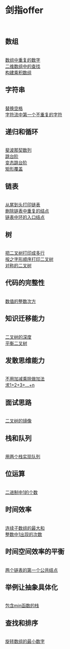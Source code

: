 # <h1>剑指offer</h1><br>
<h2>数组</h3><br>
<a href="https://github.com/wupeixuan/coding-interviews/blob/master/src/Array/Solution02.java">数组中重复的数字</a><br>
<a href="https://github.com/wupeixuan/coding-interviews/blob/master/src/Array/Solution11.java">二维数组中的查找</a><br>
<a href="https://github.com/wupeixuan/coding-interviews/blob/master/src/Array/Solution16.java">构建乘积数组</a><br>
<h2>字符串</h3><br>
<a href="https://github.com/wupeixuan/coding-interviews/blob/master/src/String/Solution12.java">替换空格</a><br>
<a href="https://github.com/wupeixuan/coding-interviews/blob/master/src/String/Solution26.java">字符流中第一个不重复的字符</a><br>
<h2>递归和循环</h3><br>
<a href="https://github.com/wupeixuan/coding-interviews/blob/master/src/Recursion/Solution03.java">斐波那契数列</a><br>
<a href="https://github.com/wupeixuan/coding-interviews/blob/master/src/Recursion/Solution04.java">跳台阶</a><br>
<a href="https://github.com/wupeixuan/coding-interviews/blob/master/src/Recursion/Solution05.java">变态跳台阶</a><br>
<a href="https://github.com/wupeixuan/coding-interviews/blob/master/src/Recursion/Solution06.java">矩形覆盖</a><br>
<h2>链表</h3><br>
<a href="https://github.com/wupeixuan/coding-interviews/blob/master/src/LinkedList/Solution10.java">从尾到头打印链表</a><br>
<a href="https://github.com/wupeixuan/coding-interviews/blob/master/src/LinkedList/Solution23.java">删除链表中重复的结点</a><br>
<a href="https://github.com/wupeixuan/coding-interviews/blob/master/src/LinkedList/Solution24.java">链表中环的入口结点</a><br>
<h2>树</h3><br>
<a href="https://github.com/wupeixuan/coding-interviews/blob/master/src/Tree/Solution08.java">把二叉树打印成多行</a><br>
<a href="https://github.com/wupeixuan/coding-interviews/blob/master/src/Tree/Solution09.java">按之字形顺序打印二叉树</a><br>
<a href="https://github.com/wupeixuan/coding-interviews/blob/master/src/Tree/Solution28.java">对称的二叉树</a><br>
<h2>代码的完整性</h3><br>
<a href="https://github.com/wupeixuan/coding-interviews/blob/master/src/Other/Other.Solution07.java">数值的整数次方</a><br>
<h2>知识迁移能力</h3><br>
<a href="https://github.com/wupeixuan/coding-interviews/blob/master/src/Tree/Solution13.java">二叉树的深度</a><br>
<a href="https://github.com/wupeixuan/coding-interviews/blob/master/src/Tree/Solution20.java">平衡二叉树</a><br>
<h2>发散思维能力</h3><br>
<a href="https://github.com/wupeixuan/coding-interviews/blob/master/src/Other/Solution14.java">不用加减乘除做加法</a><br>
<a href="https://github.com/wupeixuan/coding-interviews/blob/master/src/Other/Solution17.java">求1+2+3+...+n</a><br>
<h2>面试思路</h3><br>
<a href="https://github.com/wupeixuan/coding-interviews/blob/master/src/Tree/Solution15.java">二叉树的镜像</a><br>
<h2>栈和队列</h3><br>
<a href="https://github.com/wupeixuan/coding-interviews/blob/master/src/StackAndQueue/Solution18.java">用两个栈实现队列</a><br>
<h2>位运算</h3><br>
<a href="https://github.com/wupeixuan/coding-interviews/blob/master/src/Other/Solution19.java">二进制中1的个数</a><br>
<h2>时间效率</h3><br>
<a href="https://github.com/wupeixuan/coding-interviews/blob/master/src/Array/Solution01.java">连续子数组的最大和</a><br>
<a href="https://github.com/wupeixuan/coding-interviews/blob/master/src/Other/Solution21.java">整数中1出现的次数</a><br>
<h2>时间空间效率的平衡</h3><br>
<a href="https://github.com/wupeixuan/coding-interviews/blob/master/src/LinkedList/Solution22.java">两个链表的第一个公共结点</a><br>
<h2>举例让抽象具体化</h3><br>
<a href="https://github.com/wupeixuan/coding-interviews/blob/master/src/Stack/Solution25.java">包含min函数的栈</a><br>
<h2>查找和排序</h3><br>
<a href="https://github.com/wupeixuan/coding-interviews/blob/master/src/Array/Solution27.java">旋转数组的最小数字</a><br>


